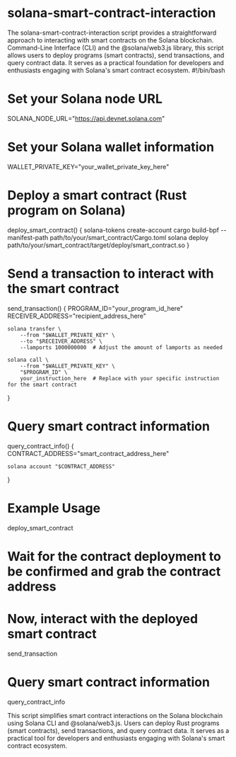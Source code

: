 # solana-smart-contract-interaction     
The solana-smart-contract-interaction script provides a straightforward approach to interacting with smart contracts on the Solana blockchain. 
Command-Line Interface (CLI) and the @solana/web3.js library, this script allows users to deploy programs (smart contracts), send transactions, and query contract data. It serves as a practical foundation for developers and enthusiasts engaging with Solana's smart contract ecosystem.
#!/bin/bash

# Set your Solana node URL
SOLANA_NODE_URL="https://api.devnet.solana.com"

# Set your Solana wallet information
WALLET_PRIVATE_KEY="your_wallet_private_key_here"

# Deploy a smart contract (Rust program on Solana)
deploy_smart_contract() {
    solana-tokens create-account
    cargo build-bpf --manifest-path path/to/your/smart_contract/Cargo.toml
    solana deploy path/to/your/smart_contract/target/deploy/smart_contract.so
}

# Send a transaction to interact with the smart contract
send_transaction() {
    PROGRAM_ID="your_program_id_here"
    RECEIVER_ADDRESS="recipient_address_here"

    solana transfer \
        --from "$WALLET_PRIVATE_KEY" \
        --to "$RECEIVER_ADDRESS" \
        --lamports 1000000000  # Adjust the amount of lamports as needed

    solana call \
        --from "$WALLET_PRIVATE_KEY" \
        "$PROGRAM_ID" \
        your_instruction_here  # Replace with your specific instruction for the smart contract
}

# Query smart contract information
query_contract_info() {
    CONTRACT_ADDRESS="smart_contract_address_here"

    solana account "$CONTRACT_ADDRESS"
}

# Example Usage
deploy_smart_contract

# Wait for the contract deployment to be confirmed and grab the contract address

# Now, interact with the deployed smart contract
send_transaction

# Query smart contract information
query_contract_info

This script simplifies smart contract interactions on the Solana blockchain using Solana CLI and @solana/web3.js. Users can deploy Rust programs (smart contracts), send transactions, and query contract data. It serves as a practical tool for developers and enthusiasts engaging with Solana's smart contract ecosystem.
